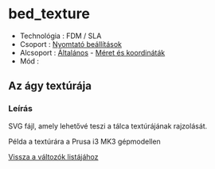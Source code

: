 # bed\_texture

* Technológia : FDM / SLA
* Csoport : [Nyomtató beállítások](../../konfig/printer_settings.md)
* Alcsoport : [Általános](../../konfig/printer_settings.md#általános) - [Méret és koordináták](../../konfig/printer_settings.md#méretéskoordináták)
* Mód :

## Az ágy textúrája

### Leírás

SVG fájl, amely lehetővé teszi a tálca textúrájának rajzolását.

Példa a textúrára a Prusa i3 MK3 gépmodellen

[Vissza a változók listájához](/)

